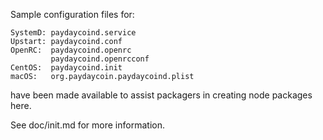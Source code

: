 Sample configuration files for:
```
SystemD: paydaycoind.service
Upstart: paydaycoind.conf
OpenRC:  paydaycoind.openrc
         paydaycoind.openrcconf
CentOS:  paydaycoind.init
macOS:   org.paydaycoin.paydaycoind.plist
```
have been made available to assist packagers in creating node packages here.

See doc/init.md for more information.

